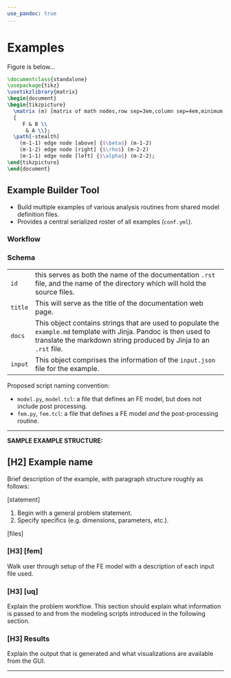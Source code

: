 ```yaml
---
use_pandoc: true
...
```


# Examples



Figure is below...

```latex {cmd=true hide=true}
\documentclass{standalone}
\usepackage{tikz}
\usetikzlibrary{matrix}
\begin{document}
\begin{tikzpicture}
  \matrix (m) [matrix of math nodes,row sep=3em,column sep=4em,minimum width=2em]
  {
     F & B \\
      & A \\};
  \path[-stealth]
    (m-1-1) edge node [above] {$\beta$} (m-1-2)
    (m-1-2) edge node [right] {$\rho$} (m-2-2)
    (m-1-1) edge node [left] {$\alpha$} (m-2-2);
\end{tikzpicture}
\end{document}
```

## Example Builder Tool

- Build multiple examples of various analysis routines from shared model definition files.
- Provides a central serialized roster of all examples (`conf.yml`).

### Workflow


### Schema
|   |  |
|---|---|
| `id` | this serves as both the name of the documentation `.rst` file, and the name of the directory which will hold the source files. |
| `title` | This will serve as the title of the documentation web page. |
| `docs` | This object contains strings that are used to populate the `example.md` template with Jinja. Pandoc is then used to translate the markdown string produced by Jinja to an `.rst` file. |
| `input` | This object comprises the information of the `input.json` file for the example. |

Proposed script naming convention:

- `model.py`, `model.tcl`: a file that defines an FE model, but does not include post processing.
- `fem.py`, `fem.tcl`: a file that defines a FE model *and* the post-processing routine.

-------------------------------------------

**SAMPLE EXAMPLE STRUCTURE:**

## [H2] Example name

Brief description of the example, with paragraph structure roughly as follows:

[statement]

1. Begin with a general problem statement.
2. Specify specifics (e.g. dimensions, parameters, etc.).

[files]

### [H3] [fem]

Walk user through setup of the FE model with a description of each input file used.

### [H3] [uq]

Explain the problem workflow. This section should explain what information is passed to and from the modeling scripts introduced in the following section.


### [H3] Results

Explain the output that is generated and what visualizations are available from the GUI.

-------------------------------------------
